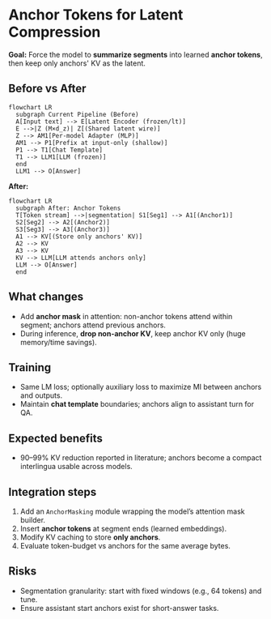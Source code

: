 
# Anchor Tokens for Latent Compression

**Goal:** Force the model to **summarize segments** into learned **anchor tokens**, then keep only anchors' KV as the latent.

## Before vs After


```mermaid
flowchart LR
  subgraph Current Pipeline (Before)
  A[Input text] --> E[Latent Encoder (frozen/lt)]
  E -->|Z (M×d_z)| Z[(Shared latent wire)]
  Z --> AM1[Per-model Adapter (MLP)]
  AM1 --> P1[Prefix at input-only (shallow)]
  P1 --> T1[Chat Template]
  T1 --> LLM1[LLM (frozen)]
  end
  LLM1 --> O[Answer]
```


**After:**


```mermaid
flowchart LR
  subgraph After: Anchor Tokens
  T[Token stream] -->|segmentation| S1[Seg1] --> A1[(Anchor1)]
  S2[Seg2] --> A2[(Anchor2)]
  S3[Seg3] --> A3[(Anchor3)]
  A1 --> KV[(Store only anchors' KV)]
  A2 --> KV
  A3 --> KV
  KV --> LLM[LLM attends anchors only]
  LLM --> O[Answer]
  end
```


## What changes
- Add **anchor mask** in attention: non-anchor tokens attend within segment; anchors attend previous anchors.
- During inference, **drop non-anchor KV**, keep anchor KV only (huge memory/time savings).

## Training
- Same LM loss; optionally auxiliary loss to maximize MI between anchors and outputs.
- Maintain **chat template** boundaries; anchors align to assistant turn for QA.

## Expected benefits
- 90–99% KV reduction reported in literature; anchors become a compact interlingua usable across models.

## Integration steps
1. Add an `AnchorMasking` module wrapping the model’s attention mask builder.
2. Insert **anchor tokens** at segment ends (learned embeddings).
3. Modify KV caching to store **only anchors**.
4. Evaluate token-budget vs anchors for the same average bytes.

## Risks
- Segmentation granularity: start with fixed windows (e.g., 64 tokens) and tune.
- Ensure assistant start anchors exist for short-answer tasks.
